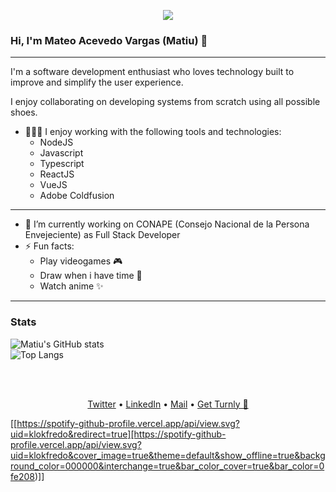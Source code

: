 <div align="center">
  <p align="center">
      <a href="https://github.com/turnly" target="_blank" rel="noopener">
          <img src="https://raw.githubusercontent.com/turnly/turnly/develop/docs/assets/twitter-banner.png" />
      </a>
  </p>
</div>

### Hi, I'm Mateo Acevedo Vargas (Matiu) 👋

---

I'm a software development enthusiast who loves technology built to improve and simplify the user experience.

I enjoy collaborating on developing systems from scratch using all possible shoes.

- 🧑🏻‍💻 I enjoy working with the following tools and technologies:
  - NodeJS
  - Javascript 
  - Typescript
  - ReactJS
  - VueJS
  - Adobe Coldfusion

---

- 🔭 I’m currently working on CONAPE (Consejo Nacional de la Persona Envejeciente) as Full Stack Developer
- ⚡ Fun facts:
  - Play videogames 🎮
  - Draw when i have time 🎨
  - Watch anime ✨

---

### Stats 
![Matiu's GitHub stats](https://github-readme-stats.vercel.app/api?username=deloreean&count_private=true&show_icons=true&theme=dark)
<br/>
![Top Langs](https://github-readme-stats.vercel.app/api/top-langs/?username=deloreean&layout=compact)
<br/>


<br />
<br />

<p align="center">
  <a href="https://twitter.com/matiuudev">Twitter</a> •
  <a href="https://do.linkedin.com/in/mateo-acevedo-b07a72202">LinkedIn</a> •
  <a href="mailto:mateoacevedo809@gmail.com">Mail</a> •
  <a href="https://turnly.app">Get Turnly 🚀</a>
</p>

[[https://spotify-github-profile.vercel.app/api/view.svg?uid=klokfredo&redirect=true][https://spotify-github-profile.vercel.app/api/view.svg?uid=klokfredo&cover_image=true&theme=default&show_offline=true&background_color=000000&interchange=true&bar_color_cover=true&bar_color=0fe208)]]
